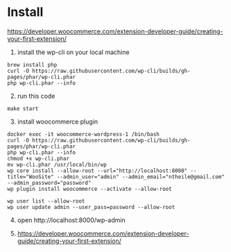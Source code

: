 Install
=====

https://developer.woocommerce.com/extension-developer-guide/creating-your-first-extension/

1. install the wp-cli on your local machine
```
brew install php
curl -O https://raw.githubusercontent.com/wp-cli/builds/gh-pages/phar/wp-cli.phar
php wp-cli.phar --info
```

2. run this code
```
make start
```

3. install woocommerce plugin
```
docker exec -it woocommerce-wordpress-1 /bin/bash
curl -O https://raw.githubusercontent.com/wp-cli/builds/gh-pages/phar/wp-cli.phar
php wp-cli.phar --info
chmod +x wp-cli.phar
mv wp-cli.phar /usr/local/bin/wp
wp core install --allow-root --url="http://localhost:8000" --title="WooSite" --admin_user="admin" --admin_email="ntheile@gmail.com" --admin_password="password"
wp plugin install woocommerce --activate --allow-root

wp user list --allow-root
wp user update admin --user_pass=password --allow-root

```

4. open http://localhost:8000/wp-admin


5. https://developer.woocommerce.com/extension-developer-guide/creating-your-first-extension/
